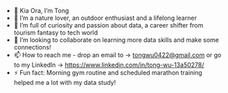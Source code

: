 - 👋 Kia Ora, I’m Tong
- 👀 I’m a nature lover, an outdoor enthusiast and a lifelong learner
- 🌱 I’m full of curiosity and passion about data, a career shifter from tourism fantasy to tech world
- 💞️ I’m looking to collaborate on learning more data skills and make some connections!
- 📫 How to reach me - drop an email to -> tongwu0422@gmail.com or go to my Linkedln -> https://www.linkedin.com/in/tong-wu-13a50278/
- ⚡ Fun fact: Morning gym routine and scheduled marathon training helped me a lot with my data study!

<!---
Tong0422/Tong0422 is a ✨ special ✨ repository because its `README.md` (this file) appears on your GitHub profile.
You can click the Preview link to take a look at your changes.
--->
